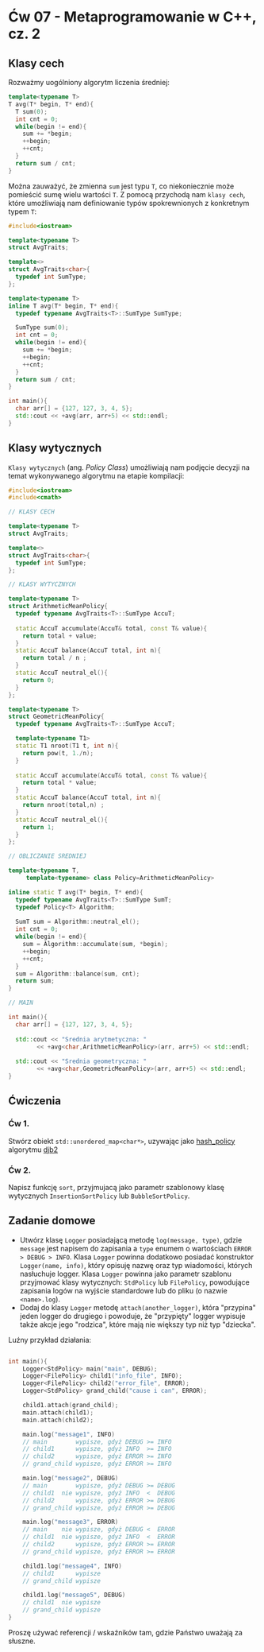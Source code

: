 


# Ćw 07 - Metaprogramowanie w C++, cz. 2

## Klasy cech

Rozważmy uogólniony algorytm liczenia średniej:

```C++
template<typename T>
T avg(T* begin, T* end){
  T sum(0);
  int cnt = 0;
  while(begin != end){
    sum += *begin;
    ++begin;
    ++cnt;
  }
  return sum / cnt;
}
```

Można zauważyć, że zmienna `sum` jest typu `T`, co niekoniecznie może pomieścić sumę wielu wartości `T`. Z pomocą przychodą nam `klasy cech`, które umożliwiają nam definiowanie typów spokrewnionych z konkretnym typem `T`:

```C++
#include<iostream>

template<typename T>
struct AvgTraits;

template<>
struct AvgTraits<char>{
  typedef int SumType;
};

template<typename T>
inline T avg(T* begin, T* end){
  typedef typename AvgTraits<T>::SumType SumType;

  SumType sum(0);
  int cnt = 0;
  while(begin != end){
    sum += *begin;
    ++begin;
    ++cnt;
  }
  return sum / cnt;
}

int main(){
  char arr[] = {127, 127, 3, 4, 5};
  std::cout << +avg(arr, arr+5) << std::endl;
}
```

## Klasy wytycznych

`Klasy wytycznych` (ang. *Policy Class*) umożliwiają nam podjęcie decyzji na temat wykonywanego algorytmu na etapie kompilacji:

```C++
#include<iostream>
#include<cmath>

// KLASY CECH

template<typename T>
struct AvgTraits;

template<>
struct AvgTraits<char>{
  typedef int SumType;
};

// KLASY WYTYCZNYCH

template<typename T>
struct ArithmeticMeanPolicy{
  typedef typename AvgTraits<T>::SumType AccuT;
  
  static AccuT accumulate(AccuT& total, const T& value){
    return total + value;
  }
  static AccuT balance(AccuT total, int n){
    return total / n ;
  }
  static AccuT neutral_el(){
    return 0;
  }
};

template<typename T>
struct GeometricMeanPolicy{
  typedef typename AvgTraits<T>::SumType AccuT;

  template<typename T1>
  static T1 nroot(T1 t, int n){
    return pow(t, 1./n);
  }
  
  static AccuT accumulate(AccuT& total, const T& value){
    return total * value;
  }
  static AccuT balance(AccuT total, int n){
    return nroot(total,n) ;
  }
  static AccuT neutral_el(){
    return 1;
  }
};

// OBLICZANIE SREDNIEJ

template<typename T,
	 template<typename> class Policy=ArithmeticMeanPolicy>

inline static T avg(T* begin, T* end){
  typedef typename AvgTraits<T>::SumType SumT;
  typedef Policy<T> Algorithm;
  
  SumT sum = Algorithm::neutral_el();
  int cnt = 0;
  while(begin != end){
    sum = Algorithm::accumulate(sum, *begin);
    ++begin;
    ++cnt;
  }
  sum = Algorithm::balance(sum, cnt);
  return sum;
}

// MAIN

int main(){
  char arr[] = {127, 127, 3, 4, 5};
  
  std::cout << "Srednia arytmetyczna: "
	    << +avg<char,ArithmeticMeanPolicy>(arr, arr+5) << std::endl;
  
  std::cout << "Srednia geometryczna: "
	    << +avg<char,GeometricMeanPolicy>(arr, arr+5) << std::endl;
}

```

## Ćwiczenia

### Ćw 1.

Stwórz obiekt `std::unordered_map<char*>`, uzywając jako [hash_policy](https://en.cppreference.com/w/cpp/container/unordered_map) algorytmu [djb2](http://www.cse.yorku.ca/~oz/hash.html)

### Ćw 2.

Napisz funkcję `sort`, przyjmujacą jako parametr szablonowy klasę wytycznych `InsertionSortPolicy` lub `BubbleSortPolicy`.


## Zadanie domowe

* Utwórz klasę `Logger` posiadającą metodę `log(message, type)`, gdzie `message` jest napisem do zapisania a `type` enumem o wartościach `ERROR > DEBUG > INFO`. Klasa `Logger` powinna dodatkowo posiadać konstruktor `Logger(name, info)`, który opisuję nazwę oraz typ wiadomości, których nasłuchuje logger. Klasa `Logger` powinna jako parametr szablonu przyjmować klasy wytycznych: `StdPolicy` lub `FilePolicy`, powodujące zapisania logów na wyjście standardowe lub do pliku (o nazwie `<name>.log`).
* Dodaj do klasy `Logger` metodę `attach(another_logger)`, która "przypina" jeden logger do drugiego i powoduje, że "przypięty" logger wypisuje także akcje jego "rodzica", które mają nie większy typ niż typ "dziecka".

Luźny przykład działania:

```C++

int main(){
    Logger<StdPolicy> main("main", DEBUG);
    Logger<FilePolicy> child1("info_file", INFO);
    Logger<FilePolicy> child2("error_file", ERROR);
    Logger<StdPolicy> grand_child("cause i can", ERROR);

    child1.attach(grand_child);
    main.attach(child1);
    main.attach(child2);

    main.log("message1", INFO)
    // main        wypisze, gdyż DEBUG >= INFO
    // child1      wypisze, gdyż INFO  >= INFO
    // child2      wypisze, gdyż ERROR >= INFO
    // grand_child wypisze, gdyż ERROR >= INFO

    main.log("message2", DEBUG)
    // main        wypisze, gdyż DEBUG >= DEBUG
    // child1  nie wypisze, gdyż INFO  <  DEBUG
    // child2      wypisze, gdyż ERROR >= DEBUG
    // grand_child wypisze, gdyż ERROR >= DEBUG

    main.log("message3", ERROR)
    // main    nie wypisze, gdyż DEBUG <  ERROR
    // child1  nie wypisze, gdyż INFO  <  ERROR
    // child2      wypisze, gdyż ERROR >= ERROR
    // grand_child wypisze, gdyż ERROR >= ERROR

    child1.log("message4", INFO)
    // child1      wypisze
    // grand_child wypisze

    child1.log("message5", DEBUG)
    // child1  nie wypisze
    // grand_child wypisze
}
```
Proszę używać referencji / wskaźników tam, gdzie Państwo uważają za słuszne.